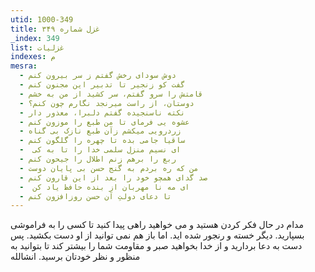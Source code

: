 ```yaml
---
utid: 1000-349
title: غزل شماره ۳۴۹
_index: 349
list: غزلیات
indexes: م
mesra:
  - دوش سودای رخش گفتم ز سر بیرون کنم
  - گفت کو زنجیر تا تدبیر این مجنون کنم
  - قامتش را سرو گفتم، سر کشید از من به خشم
  - دوستان، از راست میرنجد نگارم چون کنم؟
  - نکته ناسنجیده گفتم دلبرا، معذور دار
  - عشوه یی فرمای تا من طبع را موزون کنم
  - زردرویی میکشم زآن طبع نازک بی گناه
  - ساقیا جامی بده تا چهره را گلگون کنم
  - ‌ ای نسیم منزل سلمی خدا را تا به کی
  - ربع را برهم زنم اطلال را جیحون کنم
  - من که ره بردم به گنج حسن بی پایان دوست
  - صد گدای همچو خود را بعد از این قارون کنم
  - ‌ ای مه نا مهربان از بنده حافظ یاد کن
  - تا دعای دولتِ آن حسن روزافزون کنم
---
```

مدام در حال فکر کردن هستید و می خواهید راهی پیدا کنید تا کسی را به فراموشی بسپارید. دیگر خسته و رنجور شده اید. اما باز هم نمی توانید از او دست بکشید. پس دست به دعا بردارید و از خدا بخواهید صبر و مقاومت شما را بیشتر کند تا بتوانید به منظور و نظر خودتان برسید. انشالله
